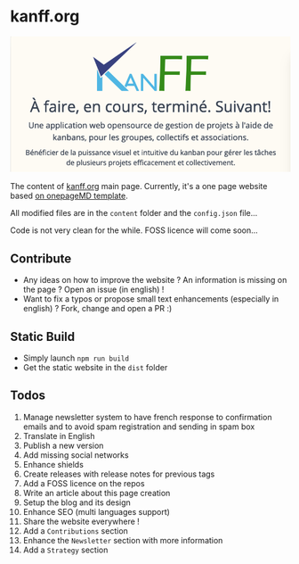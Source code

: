 # kanff.org
![banner](imgs/kanff.org.png)

The content of [kanff.org](https://kanff.org) main page. Currently, it's a one page website based [on onepageMD template](https://github.com/KanFF/onepageMD).

All modified files are in the `content` folder and the `config.json` file...

Code is not very clean for the while. FOSS licence will come soon...

## Contribute
- Any ideas on how to improve the website ? An information is missing on the page ? Open an issue (in english) !
- Want to fix a typos or propose small text enhancements (especially in english) ? Fork, change and open a PR :)

## Static Build
- Simply launch `npm run build`
- Get the static website in the `dist` folder

## Todos
1. Manage newsletter system to have french response to confirmation emails and to avoid spam registration and sending in spam box
2. Translate in English
3. Publish a new version
4. Add missing social networks
5. Enhance shields
6. Create releases with release notes for previous tags
7. Add a FOSS licence on the repos
8. Write an article about this page creation
9. Setup the blog and its design
10. Enhance SEO (multi languages support)
11. Share the website everywhere !
12. Add a `Contributions` section
13. Enhance the `Newsletter` section with more information
14. Add a `Strategy` section
